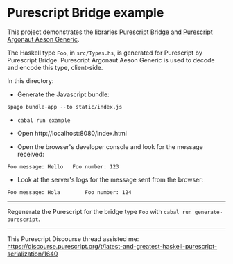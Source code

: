 # Purescript Bridge example

This project demonstrates the libraries Purescript Bridge and [Purescript Argonaut Aeson Generic](https://github.com/coot/purescript-argonaut-aeson-generic).

The Haskell type `Foo`, in `src/Types.hs`, is generated for Purescript by Purescript Bridge.  Purescript Argonaut Aeson Generic is used to decode and encode this type, client-side.

In this directory:

- Generate the Javascript bundle:

```spago bundle-app --to static/index.js```

- `cabal run example`

- Open http://localhost:8080/index.html

- Open the browser's developer console and look for the message received:

```
Foo message: Hello	 Foo number: 123
```

- Look at the server's logs for the message sent from the browser:

```
Foo message: Hola        Foo number: 124
```

----------------

Regenerate the Purescript for the bridge type `Foo` with `cabal run generate-purescript`.

----------------

This Purescript Discourse thread assisted me: https://discourse.purescript.org/t/latest-and-greatest-haskell-purescript-serialization/1640
